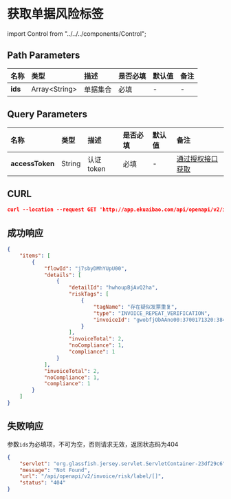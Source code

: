 # 获取单据风险标签

import Control from "../../../components/Control";

<Control
method="GET"
url="/api/openapi/v2/invoice/risk/label/[`ids`]"
/>

## Path Parameters

| 名称 | 类型 | 描述 | 是否必填 | 默认值 | 备注 |
| :--- | :--- | :--- | :--- |:--- | :--- |
| **ids** | Array&lt;String&gt; | 单据集合 | 必填 | - | - |

## Query Parameters

| 名称 | 类型 | 描述 | 是否必填 | 默认值 | 备注 |
| :--- | :--- | :--- | :--- |:--- | :--- |
| **accessToken** | String | 认证token | 必填 | - | [通过授权接口获取](/docs/open-api/getting-started/auth) |

## CURL
```json
curl --location --request GET 'http://app.ekuaibao.com/api/openapi/v2/invoice/risk/label/[j7sbyDMhYUpU00]?accessToken=ZyEbyCA-_Auk00'
```

## 成功响应
```json
{
    "items": [
        {
            "flowId": "j7sbyDMhYUpU00",
            "details": [
                {
                    "detailId": "hwhoupBjAvQ2ha",
                    "riskTags": [
                        {
                            "tagName": "存在疑似发票重复",
                            "type": "INVOICE_REPEAT_VERIFICATION",
                            "invoiceId": "gwobfjObAAno00:3700171320:38415400"
                        }
                    ],
                    "invoiceTotal": 2,
                    "noCompliance": 1,
                    "compliance": 1
                }
            ],
            "invoiceTotal": 2,
            "noCompliance": 1,
            "compliance": 1
        }
    ]
}
```

## 失败响应
参数`ids`为必填项，不可为空，否则请求无效，返回状态码为404
```json
{
    "servlet": "org.glassfish.jersey.servlet.ServletContainer-23df29c6",
    "message": "Not Found",
    "url": "/api/openapi/v2/invoice/risk/label/[]",
    "status": "404"
}
```




